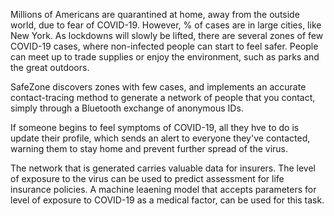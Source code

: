 
Millions of Americans are quarantined at home, away from the outside world, due to fear of COVID-19. However, % of cases are in large cities, like New York. As lockdowns will slowly be lifted, there are several zones of few COVID-19 cases, where non-infected people can start to feel safer. People can meet up to trade supplies or enjoy the environment, such as parks and the great outdoors.

SafeZone discovers zones with few cases, and implements an accurate contact-tracing method to generate a network of people that you contact, simply through a Bluetooth exchange of anonymous IDs.



If someone begins to feel symptoms of COVID-19, all they hve to do is update their profile, which sends an alert to everyone they've contacted, warning them to stay home and prevent further spread of the virus.

The network that is generated carries valuable data for insurers. The level of exposure to the virus can be used to predict assessment for life insurance policies. A machine leaening model that accepts parameters for level of exposure to COVID-19 as a medical factor, can be used for this task.

